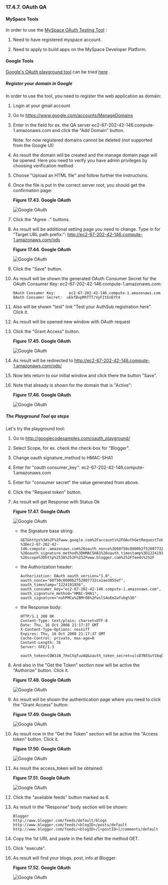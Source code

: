 <div>

<div>

<div>

<div>

### 17.4.7. OAuth QA

</div>

</div>

</div>

<div>

<div>

<div>

<div>

#### MySpace Tools

</div>

</div>

</div>

In order to use the
<a href="http://developer.myspace.com/community/myspace/oauthintro.aspx"
class="ulink" target="_top">MySpace OAuth Testing Tool</a> :

<div>

1.  Need to have registered myspace account.

2.  Need to apply to build apps on the MySpace Developer Platform.

</div>

</div>

<div>

<div>

<div>

<div>

#### Google Tools

</div>

</div>

</div>

<a
href="http://code.google.com/apis/gdata/articles/oauth.html#OAuthPlayground"
class="ulink" target="_top">Google's OAuth playground tool</a> can be
tried
<a href="http://googlecodesamples.com/oauth_playground/" class="ulink"
target="_top">here</a> .

<div>

<div>

<div>

<div>

##### Register your domain in Google

</div>

</div>

</div>

In order to use the tool, you need to register the web application as
domain:

<div>

1.  Login at your gmail account

2.  Go to https://www.google.com/accounts/ManageDomains

3.  Enter in the field for ex. the QA server
    ec2-67-202-42-146.compute-1.amazonaws.com and click the "Add Domain"
    button.

    Note: for now registered domains cannot be deleted (not supported
    from the Google UI)

4.  As result the domain will be created and the manage domain page will
    be opened. Here you need to verify you have admin privileges by
    choosing verification method

5.  Choose "Upload an HTML file" and follow further the instructions.

6.  Once the file is put in the correct server root, you should get the
    confirmation page:

    <div>

    <div>

    **Figure 17.43. Google OAuth**

    <div>

    <div>

    ![Google OAuth](images/ui/keys16.png)

    </div>

    </div>

    </div>

      

    </div>

7.  Click the "Agree .." buttons.

8.  As result will be additional setting page you need to change. Type
    in for "Target URL path prefix:":
    http://ec2-67-202-42-146.compute-1.amazonaws.com/ods

    <div>

    <div>

    **Figure 17.44. Google OAuth**

    <div>

    <div>

    ![Google OAuth](images/ui/keys17.png)

    </div>

    </div>

    </div>

      

    </div>

9.  Click the "Save" button.

10. As result will be shown the generated OAuth Consumer Secret for the
    OAuth Consumer Key: ec2-67-202-42-146.compute-1.amazonaws.com:

    ``` programlisting
    OAuth Consumer Key:      ec2-67-202-42-146.compute-1.amazonaws.com
    OAuth Consumer Secret:  uEkfBvpMhTTT/VyFItEnEYt4
    ```

11. Also will be shown "test" link "Test your AuthSub registration
    here". Click it.

12. As result will be opened new window with OAuth request

13. Click the "Grant Access" button.

    <div>

    <div>

    **Figure 17.45. Google OAuth**

    <div>

    <div>

    ![Google OAuth](images/ui/keys18.png)

    </div>

    </div>

    </div>

      

    </div>

14. As result will be redirected to
    http://ec2-67-202-42-146.compute-1.amazonaws.com/ods/

15. Now lets return to our initial window and click there the button
    "Save".

16. Note that already is shown for the domain that is "Active":

    <div>

    <div>

    **Figure 17.46. Google OAuth**

    <div>

    <div>

    ![Google OAuth](images/ui/keys19.png)

    </div>

    </div>

    </div>

      

    </div>

</div>

</div>

<div>

<div>

<div>

<div>

##### The Playground Tool qa steps

</div>

</div>

</div>

Let's try the playground tool:

<div>

1.  Go to http://googlecodesamples.com/oauth_playground/

2.  Select Scope, for ex. check the check-box for "Blogger".

3.  Change oauth signature_method to HMAC-SHA1

4.  Enter for "oauth consumer_key":
    ec2-67-202-42-146.compute-1.amazonaws.com

5.  Enter for "consumer secret" the value generated from above.

6.  Click the "Request token" button.

7.  As result will get Response with Status Ok

    <div>

    <div>

    **Figure 17.47. Google OAuth**

    <div>

    <div>

    ![Google OAuth](images/ui/keys20.png)

    </div>

    </div>

    </div>

      

    </div>

    <div>

    - the Signature base string:

      ``` programlisting
      GET&https%3A%2F%2Fwww.google.com%2Faccounts%2FOAuthGetRequestToken&oauth_consumer_key
      %3Dec2-67-202-42-146.compute-.amazonaws.com%26oauth_nonce%3D60f50c8800b2f52807732ca1ae3855ef
      %26oauth_signature_method%3DHMACSHA1%26oauth_timestamp%3D1224191856%26oauth_version%3D1.0
      %26scope%3Dhttp%253A%252F%252Fwww.blogger.com%252Ffeeds%252F
      ```

    - the Authorization header:

      ``` programlisting
      Authorization: OAuth oauth_version="1.0",
      oauth_nonce="60f50c8800b2f52807732ca1ae3855ef",
      oauth_timestamp="1224191856",
      oauth_consumer_key="ec2-67-202-42-146.compute-1.amazonaws.com",
      oauth_signature_method="HMAC-SHA1",
      oauth_signature="nohPMCw%2BMrO8%2FwslS4oEm2wfuhg%3D"
      ```

    - the Response body:

      ``` programlisting
      HTTP/1.1 200 OK
      Content-Type: text/plain; charset=UTF-8
      Date: Thu, 16 Oct 2008 21:17:37 GMT
      X-Content-Type-Options: nosniff
      Expires: Thu, 16 Oct 2008 21:17:37 GMT
      Cache-Control: private, max-age=0
      Content-Length: 76
      Server: GFE/1.3
       oauth_token=COW3iN_7HxCXqfuzAQ&oauth_token_secret=ulsD7N5SuY16qC%2FvY2Sdk3AS
      ```

    </div>

8.  And also in the "Get the Token" section now will be active the
    "Authorize" button. Click it.

    <div>

    <div>

    **Figure 17.48. Google OAuth**

    <div>

    <div>

    ![Google OAuth](images/ui/keys21.png)

    </div>

    </div>

    </div>

      

    </div>

9.  As result will be shown the authentication page where you need to
    click the "Grant Access" button:

    <div>

    <div>

    **Figure 17.49. Google OAuth**

    <div>

    <div>

    ![Google OAuth](images/ui/keys22.png)

    </div>

    </div>

    </div>

      

    </div>

10. As result now in the "Get the Token" section will be active the
    "Access token" button. Click it.

    <div>

    <div>

    **Figure 17.50. Google OAuth**

    <div>

    <div>

    ![Google OAuth](images/ui/keys23.png)

    </div>

    </div>

    </div>

      

    </div>

11. As result the access_token will be obtained:

    <div>

    <div>

    **Figure 17.51. Google OAuth**

    <div>

    <div>

    ![Google OAuth](images/ui/keys24.png)

    </div>

    </div>

    </div>

      

    </div>

12. Click the "available feeds" button marked as 6.

13. As result in the "Response" body section will be shown:

    ``` programlisting
    Blogger
    http://www.blogger.com/feeds/default/blogs
    http://www.blogger.com/feeds/<blogID>/posts/default
    http://www.blogger.com/feeds/<blogID>/[<postID>]/comments/default
    ```

14. Copy the 1st URL and paste in the field after the method GET.

15. Click "execute".

16. As result will find your blogs, post, info at Blogger:

    <div>

    <div>

    **Figure 17.52. Google OAuth**

    <div>

    <div>

    ![Google OAuth](images/ui/keys25.png)

    </div>

    </div>

    </div>

      

    </div>

</div>

</div>

</div>

</div>
